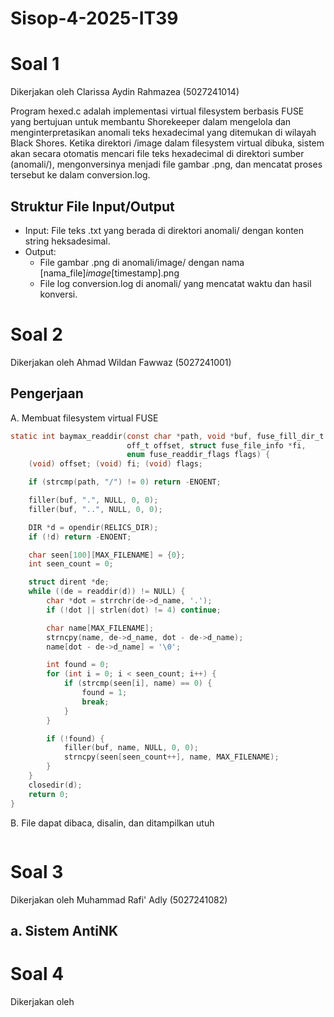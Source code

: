 # Sisop-4-2025-IT39

# Soal 1
Dikerjakan oleh Clarissa Aydin Rahmazea (5027241014)

Program hexed.c adalah implementasi virtual filesystem berbasis FUSE yang bertujuan untuk membantu Shorekeeper dalam mengelola dan menginterpretasikan anomali teks hexadecimal yang ditemukan di wilayah Black Shores. Ketika direktori /image dalam filesystem virtual dibuka, sistem akan secara otomatis mencari file teks hexadecimal di direktori sumber (anomali/), mengonversinya menjadi file gambar .png, dan mencatat proses tersebut ke dalam conversion.log.

## Struktur File Input/Output
- Input: File teks .txt yang berada di direktori anomali/ dengan konten string heksadesimal.
- Output:
    - File gambar .png di anomali/image/ dengan nama [nama_file]_image_[timestamp].png
    - File log conversion.log di anomali/ yang mencatat waktu dan hasil konversi.



# Soal 2
Dikerjakan oleh Ahmad Wildan Fawwaz (5027241001)

## Pengerjaan
A. Membuat filesystem virtual FUSE
```c
static int baymax_readdir(const char *path, void *buf, fuse_fill_dir_t filler,
                          off_t offset, struct fuse_file_info *fi,
                          enum fuse_readdir_flags flags) {
    (void) offset; (void) fi; (void) flags;

    if (strcmp(path, "/") != 0) return -ENOENT;

    filler(buf, ".", NULL, 0, 0);
    filler(buf, "..", NULL, 0, 0);

    DIR *d = opendir(RELICS_DIR);
    if (!d) return -ENOENT;

    char seen[100][MAX_FILENAME] = {0};
    int seen_count = 0;

    struct dirent *de;
    while ((de = readdir(d)) != NULL) {
        char *dot = strrchr(de->d_name, '.');
        if (!dot || strlen(dot) != 4) continue;

        char name[MAX_FILENAME];
        strncpy(name, de->d_name, dot - de->d_name);
        name[dot - de->d_name] = '\0';

        int found = 0;
        for (int i = 0; i < seen_count; i++) {
            if (strcmp(seen[i], name) == 0) {
                found = 1;
                break;
            }
        }

        if (!found) {
            filler(buf, name, NULL, 0, 0);
            strncpy(seen[seen_count++], name, MAX_FILENAME);
        }
    }
    closedir(d);
    return 0;
}
```


B. File dapat dibaca, disalin, dan ditampilkan utuh
```c

```


# Soal 3
Dikerjakan oleh Muhammad Rafi' Adly (5027241082)

## a. Sistem AntiNK

# Soal 4
Dikerjakan oleh
